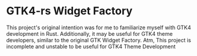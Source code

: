 # GTK4-rs Widget Factory

This project's original intention was for me to familiarize myself with GTK4 development in Rust.
Additionally, it may be useful for GTK4 theme developers, similar to the original GTK Widget Factory.
Atm, This project is incomplete and unstable to be useful for GTK4 Theme Development